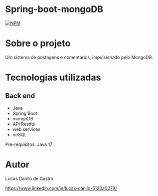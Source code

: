 # Spring-boot-mongoDB
[![NPM](https://img.shields.io/npm/l/react)](https://github.com/lucasdanilox/Projeto-springboot3-jpa/blob/main/LICENSE) 

# Sobre o projeto

Um sistema de postagens e comentários, impulsionado pelo MongoDB.

# Tecnologias utilizadas
## Back end
- Java
- Spring Boot
- mongoDB
- API Restful
- web services
- noSQL

Pré-requisitos: Java 17

# Autor

Lucas Danilo de Castro

https://www.linkedin.com/in/lucas-danilo-5120a0279/

